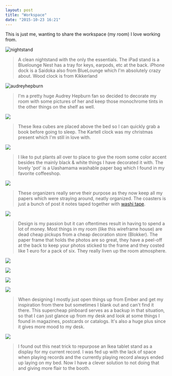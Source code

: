 ```yaml
---
layout: post
title: "Workspace"
date: "2015-10-23 16:21"
---
```


This is just me, wanting to share the workspace (my room) I love working from.

![nightstand](https://lh3.googleusercontent.com/U2j1M0L4RpzWeK0tNpRQlK5IV_6SrIRrKBqIETgX_5FUvPwd7Gp4tq8dT-66t1rS8wE69gZoi77UQE_RzVkEumiakqKooaFw1oelSk964L608ZlEktPVc61rTzrYsSoiHUARtU450mFwVzqnO75DwNqGRl7getnxhMv-W2uc1T50r25Yw80ZGRjUAiIUxSe6mZbiWRuqPVQcJbYDHugsX7tragBYaG8tTiKtq6gt0r4CuCa-_x3eDGkd3RqDfZwbn80br-i8zeNuQGEE65Vbfzc37xkrOcVUbNPUXF8OHL56S7Q-uy1BT1HC8V3YQt5I_lesTp9b86R9vCSWmX7JFX7fp0dYYA8IdB6qbDHDradL6fkoP3J87jAv5r_HbEAz4hAw3a8WQN5lzZNhFenfAwqxpvfcOsMCEY8mvtC8CcLhoucAvDzLeU8oYHr9z9Kz3xUNgv6TJsRWVqoyuBFmib_t7M1F3uxCu10Puah-GhRkYVhbaTe4PS_vc7MUT35YCM2pyZIzub3-j33ED4WFlHRH9J-jPsXB3zRKeZrCcnY=w2220-h1470-no)

> A clean nightstand with the only the essentials. The iPad stand is a Bluelounge Nest has a tray for keys, earpods, etc at the back. iPhone dock is a Saidoka also from BlueLounge which I'm absolutely crazy about. Wood clock is from Kikkerland

![audreyhepburn](https://lh3.googleusercontent.com/zqgEc_p6lL7Cf8uc7Aidg7Fc6OQ-5moISWUBoHE4R0nChW_bfgQ3DI4uAdvtQMWHQ152a5javKMHolrnLdP0fa8M5e5IHpntxq12nKwxprgb3BehBC084DI5MUowMnB0b7v5sgRIWSLlJOWjOw7GBzO-hQn6IJCvxWyaU9fuZXZ-Q14Z_GUL28IF4RADoSpEpWLEYruFX6mlFOFqoY9z7Z3ORW9bDGOMQ_meqVya3auUymgJkXx9Y_uggAwJmCADFWzMCCOBPpuCtce7KJXfy7Pog-I63qPmcP8p7oVkiZhtYCGWTCWVknMbfNO3KIaWQKpLVrqESt7jHEXZcsujvPO6HFSrr80bJeQx-17bpFTMXYAt5XX9OfZbEmzYwRfS8jcjFV1Rb2e-2VlfN3k3zyamvQrZ-NMtBY7_WnhZWTW5tUxsLfXBwdrswnQ1Lac88OQi3YrMJPt_pB7ZILKR6p0-hkEy6oQEULrl9X46IR9N2HNXoms1CfnF9xKc3txtduPEsrRkHLmiIno8GsvQTI6gVaIdhdlA2a7QVqLkFgk=w2428-h1388-no)

> I'm a pretty huge Audrey Hepburn fan so decided to decorate my room with some pictures of her and keep those monochrome tints in the other things on the shelf as well.

![](https://lh3.googleusercontent.com/g9KyINTU1FYLhTteuhD8sqL5IwFCootH6qJmtJOLo_eErvUvFHSk47YJaTurIp7zO5T0VwpQRR5sqU2r7gYvQsxMPXOSByOMOv_Z_FzVWVCujLIApu-uMI6_FB8v3OxC9xoxBrJDxp97S1l_V0n5Jpi7q66XQEMOzVXfWKh7s6A3jG1QIJVxcGumNZSkGjUuojHeeFKA60pEdzcUP5X6me2sFunJMlW2rYIYID7bNQC4-9LlmysZQXLRDezdxRKy-DY0ubvyveHW9B02mj_HkkvdvfJ14Xbk-7eFWb2eKWPJGf-KGOoOc9vYHwyWgdhfQuzV7rx-BFuIlgle64ILNcc7f6Cuypqe4F1uifdykNhZ8CjFLGfsRvYHbdi163XVh1y-vsYwazg7xAt20xe-jYUAivHtnz0JsnyxIx4rgVCMiyQ7OV31aqlLS9aBsplxH83IbRRaPR1G7ceDB7n3GG0DBvfXecGJW-puE2RLYsPh0ewepRBXl_ULbeNfjv57Z115Yh8VR75VwJK9WwpTPWQXgjE2UvAat5BFu2r27fg=w2220-h1470-no)

> These Ikea cubes are placed above the bed so I can quickly grab a book before going to sleep. The Kartell clock was my christmas present which I'm still in love with.

![](https://lh3.googleusercontent.com/9XzJDNpbf15fyDPSW5u8Cqtzu6Wvk7nPhs_TD9nyXCd_8ysLb4QZKHItPTcKga2RnOX50h3ZTYPO6D1iVn-FuaiQCN3kEe_drvEiPfhvtxnJtrmwe35Me88QkSnK67kwfknfJ8mAR7S-GXPAR6UooqKbWRY_MY93Nbxhnzt28_JiYqkor3jWqMe4uqf3uEFDUuuOye7aFtuWXoxUHJ5wodxMhRLSV24Rki4HEwNQn7epzkNh-sewxoN9jnpxesfUji3RLM_Bh-IipjcccKAx0dRzj9l0FyuNJPz8yBroM1lhvlPHPjN8bP9SGt9KeGMIHguaDba_UiM-TC_uJwg0RPeboaLCFBPqUuJXLOzwtsOshio3k6U5BF4l1J5J2-0wV5HNPxDpxPED-3PPtscA2FCHhKB9HONNAWZkWuXKdS7v-bBTuT5-PhlGJT5fq6Sdilwa6nIsUido5VlTReiFifYKwV2mNzLwUrwQwLtZAIJJTBWIGJN6iipFnOxo9p-vwNU54nihDAK7JiRVNnPc1qoNQ1WrM7Gt8K_dY3i6sqk=w2220-h1470-no)

> I like to put plants all over to place to give the room some color accent besides the mainly black & white things I have decorated it with. The lovely 'pot' is a Uashamama washable paper bag which I found in my favorite coffeeshop.

![](https://lh3.googleusercontent.com/kaOF9TFrdm-gKpSKFgth_xIBX556KeQgJW7Rre03xIm4m0qsUBgiAmA5-ffEVSIjNVhhz4qK2wa1FojrhSfetuNGEV1TEVU0MKuA_q0-cB2wCxYkrAk_P4Hl2BRdFHlA9XS7wqPGHPzJzsmVuSWFqiORdlshSouKtzX-5_inamh2vlzVvCdIDz65AbjEY9Tu9fGl9LwxlFRrc4V4mUoCCDiFoWiLqUIXTgL63emilaaOdXAaacrXczgwrGh7LKLK3vZr3dW1wfgRcadGwyZAN7j_AndS3zAudw7pDvL9yppiwws8kIsunxhT-yV-K0ZZd_X6-4IUe2nnpdLdfmAfWXk2PRNZfeGutf4nJ0iCisy5d_J-_zxDwElSF1sb8v4V9iJLJIHDAlVpiFmEVOb-DG5O4ZBnDGVkAo5n2De2j-ZMqtYCvvXUsQmh1Yj65CiqwR2rQsKVODKOzHm9OqILumWA3-Ctx5kDMcP32to9CwtbdWabfr_HVfRsRHcBzs1aIWmcz2bwpK5eQ1v25tV9dJZwEombjIUgtgY0wAwoQZE=w2220-h1470-no)

> These organizers really serve their purpose as they now keep all my papers which were straying around, neatly organized. The coasters is just a bunch of post it notes taped together with [washi tape](https://instagram.com/p/0svDP5qwO14uNJPTe7-LcQL-DVCSOq1NFpUtA0/?taken-by=thibmaekelbergh).

![](https://lh3.googleusercontent.com/ksoKs6oeyVAwANYX3VfAzeloZfJZcKOFVgQm2ysT6Z-7ujN1EqBgwWdW9CXmtKcvQF2c7-CgPaf1kRZ_SF2gqjvgfYZbHw1a1kwwheZ_7ihVEhLNu5WvUjNme6tzWMqsuKdw7rCW2VjsGdIosyV7xGB5ASgZFx2B6GXypEZ7bBtLDVGZHD2LVDsFl2i52BFu6rJCmTsF514lzB-kjFOKmtVtjSRx9Dn2l6XKakUusl1GE8TI6hhE8EocOvfr3I9_7yP7u1F8v3dnT7Y56Fjc4RerMGh7kAXeBmjxuyRdnnQeqQAf-T5B1o0h4AuELg76Zp13hAkVljt2fv-VBm72WPFHQY7SkBKzlqcjZePZc2I5N1kRoXbik5dVhQZj7tC6WxfRVfvQUdZLktMC6K3ephk_r-NlVgh4stm0cVlJhUMhYJey6XHILW3xLqNHXQU8NAyJGfoK5ZkBLPzAonSnxTzvrw-_iY0rrqGWC9gxu99UEKsShjbqe2HFYMdCaBkFoJ1BE0adUQQX-2CI8AeODDgqbDygDhlgc5rjngH-XX4=w974-h1470-no)

> Design is my passion but it can oftentimes result in having to spend a lot of money. Most things in my room (like this wireframe house) are dead cheap pickups from a cheap decoration store (Blokker). The paper frame that holds the photos are so great, they have a peel-off at the back to keep your photos sticked to the frame and they costed like 1 euro for a pack of six. They really liven up the room atmosphere.

![](https://lh3.googleusercontent.com/D8FWIgP00iM9NvDAhGruwZnJqZAyawgDHsAauMh-eoEpYSDn6YY4-VgNiWfhmOJyhZLgV2KVI64mqxkKtcKkBiNJ6Hsc3qJlCTNKioZZYRzrWX1rgjf9UwYhM9nJBCe4S9NZxsBjT0Z0YC5vQF-YOp5yz3VTD-dNiEF-nLAT2kmbowI_rwXMc-myJlW-lp5ONkVpDQqNvl01tlphN0VOeghyzW5Z_Vk28rGMFK4a82GL_7kuj9m1ZdszJNNSUh646En0_0975hGOdp-uu9m8ntp9gbxZMyBh5p2DQy_l3M8_kmtSyvTUCwVIbD664ospewOWobS9m4POtRdnI8OYyBtnDB0xFOz7_6fLS7nC7p0qUFH8GRDkuwKBeNLY9V-hH8L1QpoMn2ZVbPU84WjgKkO9ITv_Sz3SYhmet7V-BPGrJ2Xf2uPbWdTLmYmLBNhnd75Dl1orzLjS8ttVEK8JxddQ0MqOGV_wMBadkb4i_rpP9086imF7f0or7cuhX4WB-FLgAKumnv6bHpyItluwt_BxLpthpx9G5Uski2ySxco=w2220-h1470-no)

![](https://lh3.googleusercontent.com/xhtsBlvl2YfMi4nMLa-XYwrUSRcsVBgJO468Ny0otKwogyF1wTd8UmPQ1wUeYXfU7brJHtwn_slH9GQlD66WU7AWaNMNNkH7lbjKTwEfpRIO0fyJ40DSOfH2pge4KdDf-jHfm2uNgGMwMexbS_IRmkHJVmHb8KMgPsTM8VTUjNgQVZdWuJSoPWCXZqyehKhKT721dt5t3cY11W9kKORo68WjfEvYZOjTXNi4Cc5O8fmLsb7KiUCDdceZGVoPoHeh5iNwDaPLf53DPsiV2iHb5aaNwBEUGZNlhPE8snJvu4WUfF_pnZdhvnJYOFOYBDbnVibPE577TLIm60GapBqglslhrrF37VwZZBFXWxHMIdqnkaYH5Przs0sbyOg9WKxvows2gPddOzgzWtNOtRiMfC9brnRk9pRL2GqLsV05AVCMKluP3D8wNnt-fKIlM_SYSLFBH74IhNMqYlhacwnteOccpgcI3l-CNejLgHXjjC2KK1EyKBbd3755yCHzCz0pBXyvN0JYHqPXj9V8qV-TcbVZXnn4mvN97aEGPcthcj0=w2220-h1470-no)

![](https://lh3.googleusercontent.com/ThCnDHfquXQOwPhcIbKkvlvA1CUUSG8LQjBE5t_mHAFjagy8lB0XfDppz-0nR2ZqZ8xQQ_ogrc1BwpkMXbCkgQKrEPZwNxSPNYtw3Vh27LIQgGpdmg1EhV7LsfcA5-W2ETObzo8ye4KRZr4CsZwMTGcGYAH-i0fxPt8nK1YjsDhuxxdfZg4HAuZYEEn3uU-c0WKkBRoLmMMR-LWw1Sv5YuFvrJEQcW0w8_wl9x2W6BBB7glq8HF4OHHKiX0hfCQidFTk8s81T0mptifz9zuQnnHe2cfaSzgsniezFWkTam861JAobxNKe7Ka62ilPcX3gSu8HaJQgVjupSHQJQSFpGL2sdlrfIrM0sFi_UgpTXT74-ccsCGgvr4XOHNRSslEFjEwx6sk0TMyZ7Woyx9H0GgQSNzhbvc8SgKNcOgy2s0Vo5r-vqPzm32rXM8nyxC-EjvpC-6sdDBOEkYhHx6azYHVPcROK8Wisbbnvyq55AK3WBL0ouXlUktnhbBgMBOMPU9Wa7JFUxWGInM8HZXb0h23cGmLMLf2XmTKNgDJZRc=w2220-h1470-no)

![](https://lh3.googleusercontent.com/opwbeO91LAkVLZ9E4ytwe1m3_MIb1iB93WebKG7X232T3Fgehbe5pmTgW31IIhxGZoUR6k_Aa11Bmh7iug8A4Dly_hMPHtkEgK80QRmI_LbH6OVrL9Ll_1OAeVEXzbZuDnNlyJfjaFfHEvlu3zHpsN-88XMEcI5v2VOlp-PIBHlSKeXodnAcre3llWL_5nDjn-Lnmyn91oOhUngH2QzsPSQY4CFBi9arMTQvpPpERctDnQ7ewSogToiDRnHJPOuj3IThE-FzxsSgeT7un9_LSL9kzpWW8dTt3UED0IC8UA0XFCzbTHnv0L6J0yoLaI7R7EGOZNoySGb4NPGPLxSOb2kRTDRWzdgv_KmPIyWnN4iolbmzEjY6z9kvRzlNrTKG3O-SMYoqC1tP6l5rmmIlvwYqyJ5zHWSCDZbbuUu_og274KBlV6yjClCKlTcbs5AbJOpjTCLWww5k-CIMvh-JMIYGrP6hiSRrhnyfjkLpe_TU00U4gf-sdGIgvVtVlww41AzqtpOS5u_g4yRjar1VYvke0wxIqBbmhr1LRUXYxJ0=w1393-h784-no)

> When designing I mostly just open things up from Ember and get my inspiration from there but sometimes I blank out and can't find it there. This supercheap pinboard serves as a backup in that situation, so that I can just glance up from my desk and look at some things I found in magazines, postcards or catalogs. It's also a huge plus since it gives more mood to my desk.

![](https://lh3.googleusercontent.com/m_j39He97ET47jzKTYl7SW-gfaJpkJmjC8wAmtHJ6ajwYi_hZnAxxRG6nPZ0yXSVOZ3-IbZ61Gn0MEyTwX3Yz3MUikp7jAXTBCO7iwEtddljC4gtN3QS9g_B5Z6h-a9jBgnGg_RpLIHYOc8l3hS5PQDK8hCIjRtdOZwKltbVHo8ZVFkV9o5bvculu8R2Ob_oiawj9HWNOgBpYvD7qMNOAYgcZetwiR5lOcntnejwEMo1-ZjT7OSodjhHv2RUUAyzCcG2TRcZ5m-y1w27O5y5yiBmcX6w5o0OAv3lid8xp405jE0es_TEBqT69M9hH91q1s9t2ja1E-XJ0LSurReaP3ovu7cyiQxShnLJkSbnxVLNtwen5-NX52hnjLUeqeZHB3122oHqNiv4H_fWuns_WATatUzkMOeE6bJtuCabAIUZrfv6VseQh4pWDx4m5YN0unO_8erPoIBnL79-SFKvASGTFM9MiZOoZL7ETG07h4eiKWZ_YgK-LnIKIj0XuEYVqh7rphob3zi6jJoS6Rq3vZ08klVuTPNMLyXfIIUJ8LM=w2220-h1470-no)

> I found out this neat trick to repurpose an Ikea tablet stand as a display for my current record. I was fed up with the lack of space when playing records and the currently playing record always ended up laying on my bed. Now I have a clever solution to not doing that and giving more flair to the booth.
